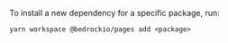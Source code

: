 To install a new dependency for a specific package, run:

```
yarn workspace @bedrockio/pages add <package>
```
